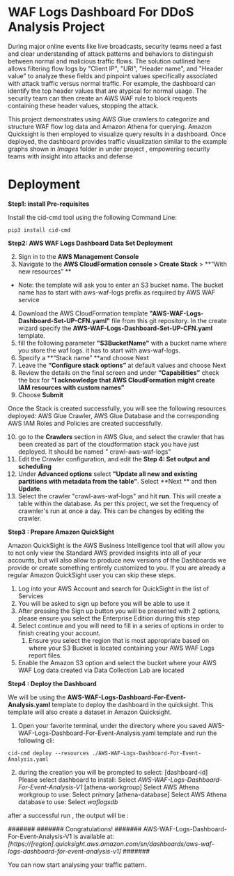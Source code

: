 # WAF Logs Dashboard For DDoS Analysis Project

During major online events like live broadcasts, security teams need a fast and clear understanding of attack patterns and behaviors to distinguish between normal and malicious traffic flows. The solution outlined here allows filtering flow logs by "Client IP", "URI", "Header name", and "Header value" to analyze these fields and pinpoint values specifically associated with attack traffic versus normal traffic. For example, the dashboard can identify the top header values that are atypical for normal usage. The security team can then create an AWS WAF rule to block requests containing these header values, stopping the attack.
 
This project demonstrates using AWS Glue crawlers to categorize and structure WAF flow log data and Amazon Athena for querying. Amazon Quicksight is then employed to visualize query results in a dashboard. Once deployed, the dashboard provides traffic visualization similar to the example graphs shown in _Images_ folder in under project , empowering security teams with insight into attacks and defense

# Deployment
**Step1: install Pre-requisites**

 Install the cid-cmd tool using the following Command Line: 
    
`pip3 install cid-cmd`

**Step2: AWS WAF Logs Dashboard Data Set Deployment**

2. Sign in to the **AWS Management Console**
3. Navigate to the **AWS CloudFormation **console >** Create Stack** > **“With new resources” **

* Note: the template will ask you to enter an S3 bucket name. The bucket name has to start with aws-waf-logs prefix as required by AWS WAF service 

4. Download the AWS CloudFormation template **"AWS-WAF-Logs-Dashboard-Set-UP-CFN.yaml"** file from this git repository. In the create wizard specify the **AWS-WAF-Logs-Dashboard-Set-UP-CFN.yaml**  template.
5. fill the following parameter **"S3BucketName"** with a bucket name where you store the waf logs. it has to start with aws-waf-logs.
6. Specify a **“Stack name” **and choose Next
7. Leave the **“Configure stack options”** at default values and choose Next
8. Review the details on the final screen and under **“Capabilities”** check the box for **“I acknowledge that AWS CloudFormation might create IAM resources with custom names”**
9. Choose **Submit**

Once the Stack is created successfully, you will see the following resources deployed:
AWS Glue Crawler, AWS Glue Database and the corresponding AWS IAM Roles and Policies are created successfully.

10. go to the **Crawlers**  section in AWS Glue, and select the crawler that has been created as part of the cloudformation stack you have just deployed. It should be named " crawl-aws-waf-logs"
11. Edit the Crawler configuration, and edit the **Step 4: Set output and scheduling**
12. Under **Advanced options** select **"Update all new and existing partitions with metadata from the table"**. Select **Next ** and then **Update**.
13. Select the crawler "crawl-aws-waf-logs" and hit **run**. This will create a table within the database. As per this project, we set the frequency of crawnler's run at once a day. This can be changes by editing the crawler.


**Step3 : Prepare Amazon QuickSight**

 Amazon QuickSight is the AWS Business Intelligence tool that will allow you to not only view the Standard AWS provided insights into all of your accounts, but will also allow to produce new versions of the Dashboards we provide or create something entirely customized to you. If you are already a regular Amazon QuickSight user you can skip these steps. 

1. Log into your AWS Account and search for QuickSight in the list of Services
2. You will be asked to sign up before you will be able to use it
3. After pressing the Sign up button you will be presented with 2 options, please ensure you select the Enterprise Edition during this step
4. Select continue and you will need to fill in a series of options in order to finish creating your account.
    1. Ensure you select the region that is most appropriate based on where your S3 Bucket is located containing your AWS WAF Logs  report files.
5. Enable the Amazon S3 option and select the bucket where your AWS WAF Log data created via Data Collection Lab are located 

**Step4 : Deploy the Dashboard**


We will be using the **AWS-WAF-Logs-Dashboard-For-Event-Analysis.yaml** template to deploy the dashboard in the quicksight. This template will also create a dataset in Amazon Quicksight.

1. Open your favorite terminal, under the directory where you saved AWS-WAF-Logs-Dashboard-For-Event-Analysis.yaml template and run the following cli:

`cid-cmd deploy --resources ./AWS-WAF-Logs-Dashboard-For-Event-Analysis.yaml`

2. during the creation you will be prompted to select: 
[dashboard-id] Please select dashboard to install: 
Select  _AWS-WAF-Logs-Dashboard-For-Event-Analysis-V1_
[athena-workgroup] Select AWS Athena workgroup to use:
Select _primary_
[athena-database] Select AWS Athena database to use: 
Select _waflogsdb_


after a successful run , the output will be :

#######
####### Congratulations!
####### AWS-WAF-Logs-Dashboard-For-Event-Analysis-V1 is available at: _[https://[region].quicksight.aws.amazon.com/sn/dashboards/aws-waf-logs-dashboard-for-event-analysis-v1]_
#######

You can now start analysing your traffic pattern.








